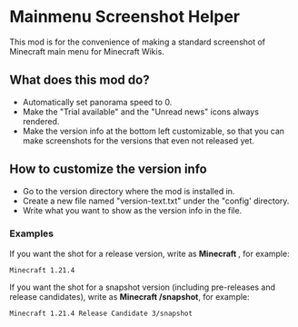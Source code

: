 # Mainmenu Screenshot Helper
This mod is for the convenience of making a standard screenshot of Minecraft main menu for Minecraft Wikis.

## What does this mod do?
- Automatically set panorama speed to 0.
- Make the "Trial available" and the "Unread news" icons always rendered.
- Make the version info at the bottom left customizable, so that you can make screenshots for the versions that even not released yet.

## How to customize the version info
- Go to the version directory where the mod is installed in.
- Create a new file named "version-text.txt" under the "config' directory.
- Write what you want to show as the version info in the file.

### Examples
If you want the shot for a release version, write as **Minecraft <version>**, for example:

    Minecraft 1.21.4

If you want the shot for a snapshot version (including pre-releases and release candidates), write as **Minecraft <version>/snapshot**, for example:

    Minecraft 1.21.4 Release Candidate 3/snapshot